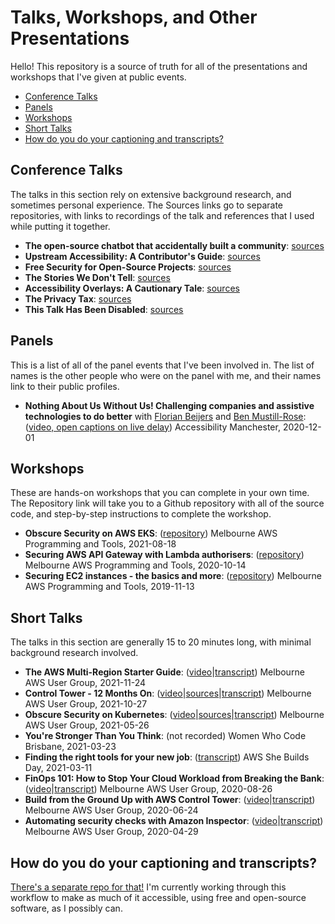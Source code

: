 # Talks, Workshops, and Other Presentations

Hello! This repository is a source of truth for all of the presentations and workshops that I've given at public events.

- [Conference Talks](#talks)
- [Panels](#panels)
- [Workshops](#workshops)
- [Short Talks](#lightning-talks)
- [How do you do your captioning and transcripts?](#how-do-you-do-your-captioning-and-transcripts)

## Conference Talks

The talks in this section rely on extensive background research, and sometimes personal experience.  The Sources links go to separate repositories, with links to recordings of the talk and references that I used while putting it together.

- **The open-source chatbot that accidentally built a community**: [sources](https://github.com/lisushka/winnie-osc)
- **Upstream Accessibility: A Contributor's Guide**: [sources](https://github.com/lisushka/upstream)
- **Free Security for Open-Source Projects**: [sources](https://github.com/lisushka/free-security)
- **The Stories We Don't Tell**: [sources](https://github.com/lisushka/tswdt)
- **Accessibility Overlays: A Cautionary Tale**: [sources](https://github.com/lisushka/overlays)
- **The Privacy Tax**: [sources](https://github.com/lisushka/privacy-tax)
- **This Talk Has Been Disabled**: [sources](https://github.com/lisushka/tthbd)

## Panels

This is a list of all of the panel events that I've been involved in.  The list of names is the other people who were on the panel with me, and their names link to their public profiles.

- **Nothing About Us Without Us! Challenging companies and assistive technologies to do better** with [Florian Beijers](https://twitter.com/zersiax) and [Ben Mustill-Rose](https://twitter.com/bmustillrose): ([video, open captions on live delay](https://www.youtube.com/watch?v=eYKe6si3Q9Y)) Accessibility Manchester, 2020-12-01

## Workshops

These are hands-on workshops that you can complete in your own time.  The Repository link will take you to a Github repository with all of the source code, and step-by-step instructions to complete the workshop.

- **Obscure Security on AWS EKS**: ([repository](https://github.com/lisushka/obscure-security)) Melbourne AWS Programming and Tools, 2021-08-18
- **Securing AWS API Gateway with Lambda authorisers**: ([repository](https://github.com/lisushka/secure-api-gateway)) Melbourne AWS Programming and Tools, 2020-10-14
- **Securing EC2 instances - the basics and more**: ([repository](https://github.com/lisushka/secure-ec2)) Melbourne AWS Programming and Tools, 2019-11-13

## Short Talks

The talks in this section are generally 15 to 20 minutes long, with minimal background research involved.

- **The AWS Multi-Region Starter Guide**: ([video](https://youtu.be/3JUvHf0zkFw?t=1762)|[transcript](https://github.com/lisushka/talks/blob/main/transcripts/multi-region.md)) Melbourne AWS User Group, 2021-11-24
- **Control Tower - 12 Months On**: ([video](https://youtube.com/watch?v=2i92kWaU9Zk?t=1366)|[sources](https://github.com/lisushka/talks/blob/main/sources/control-tower-12.md)|[transcript](https://github.com/lisushka/talks/blob/main/transcripts/control-tower-12.md)) Melbourne AWS User Group, 2021-10-27
- **Obscure Security on Kubernetes**: ([video](https://youtube.com/watch?v=T9PDcKDHjAI&t=2128)|[sources](https://github.com/lisushka/talks/blob/main/sources/obscure-security.md)|[transcript](https://github.com/lisushka/talks/blob/main/transcripts/obscure-security.md)) Melbourne AWS User Group, 2021-05-26
- **You're Stronger Than You Think**: (not recorded) Women Who Code Brisbane, 2021-03-23
- **Finding the right tools for your new job**: ([transcript](https://github.com/lisushka/talks/blob/main/transcripts/right-tools.md)) AWS She Builds Day, 2021-03-11
- **FinOps 101: How to Stop Your Cloud Workload from Breaking the Bank**: ([video](https://youtube.com/watch?v=AgE-sZFN308&t=1885)|[transcript](https://github.com/lisushka/talks/blob/main/transcripts/finops.md)) Melbourne AWS User Group, 2020-08-26
- **Build from the Ground Up with AWS Control Tower**: ([video](https://youtube.com/watch?v=h8XEyF_k8dE&t=2021)|[transcript](https://github.com/lisushka/talks/blob/main/transcripts/control-tower.md)) Melbourne AWS User Group, 2020-06-24
- **Automating security checks with Amazon Inspector**: ([video](https://youtube.com/watch?v=iBlnPqmccNQ?t=1684)|[transcript](https://github.com/lisushka/talks/blob/main/transcripts/amazon-inspector.md)) Melbourne AWS User Group, 2020-04-29

## How do you do your captioning and transcripts?

[There's a separate repo for that!](https://github.com/lisushka/captioning-process)  I'm currently working through this workflow to make as much of it accessible, using free and open-source software, as I possibly can.
